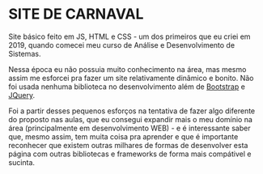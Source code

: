 # SITE DE CARNAVAL
 Site básico feito em JS, HTML e CSS - um dos primeiros que eu criei em 2019, quando comecei meu curso de Análise e Desenvolvimento de Sistemas.
 
 Nessa época eu não possuia muito conhecimento na área, mas mesmo assim me esforcei pra fazer um site relativamente dinâmico e bonito. Não foi usada nenhuma biblioteca no desenvolvimento além de [Bootstrap](https://getbootstrap.com/) e [JQuery](https://jquery.com/).
 
 Foi a partir desses pequenos esforços na tentativa de fazer algo diferente do proposto nas aulas, que eu consegui expandir mais o meu domínio na área (principalmente em desenvolvimento WEB) - e é interessante saber que, mesmo assim, tem muita coisa pra aprender e que é importante reconhecer que existem outras milhares de formas de desenvolver esta página com outras bibliotecas e frameworks de forma mais compátivel e sucinta.

